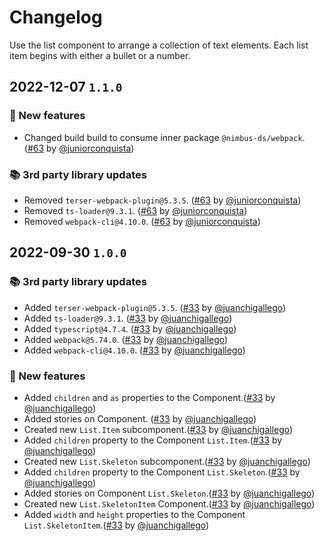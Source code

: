 # Changelog

Use the list component to arrange a collection of text elements. Each list item begins with either a bullet or a number.

## 2022-12-07 `1.1.0`

### 🎉 New features

- Changed build build to consume inner package `@nimbus-ds/webpack`. ([#63](https://github.com/TiendaNube/nimbus-design-system/pull/63) by [@juniorconquista](https://github.com/juniorconquista))

### 📚 3rd party library updates

- Removed `terser-webpack-plugin@5.3.5`. ([#63](https://github.com/TiendaNube/nimbus-design-system/pull/63) by [@juniorconquista](https://github.com/juniorconquista))
- Removed `ts-loader@9.3.1`. ([#63](https://github.com/TiendaNube/nimbus-design-system/pull/63) by [@juniorconquista](https://github.com/juniorconquista))
- Removed `webpack-cli@4.10.0`. ([#63](https://github.com/TiendaNube/nimbus-design-system/pull/63) by [@juniorconquista](https://github.com/juniorconquista))

## 2022-09-30 `1.0.0`

### 📚 3rd party library updates

- Added `terser-webpack-plugin@5.3.5`. ([#33](https://github.com/TiendaNube/nimbus-design-system/pull/33) by [@juanchigallego](https://github.com/juanchigallego))
- Added `ts-loader@9.3.1`. ([#33](https://github.com/TiendaNube/nimbus-design-system/pull/33) by [@juanchigallego](https://github.com/juanchigallego))
- Added `typescript@4.7.4`. ([#33](https://github.com/TiendaNube/nimbus-design-system/pull/33) by [@juanchigallego](https://github.com/juanchigallego))
- Added `webpack@5.74.0`. ([#33](https://github.com/TiendaNube/nimbus-design-system/pull/33) by [@juanchigallego](https://github.com/juanchigallego))
- Added `webpack-cli@4.10.0`. ([#33](https://github.com/TiendaNube/nimbus-design-system/pull/33) by [@juanchigallego](https://github.com/juanchigallego))

### 🎉 New features

- Added `children` and `as` properties to the Component.([#33](https://github.com/TiendaNube/nimbus-design-system/pull/33) by [@juanchigallego](https://github.com/juanchigallego))
- Added stories on Component. ([#33](https://github.com/TiendaNube/nimbus-design-system/pull/33) by [@juanchigallego](https://github.com/juanchigallego))
- Created new `List.Item` subcomponent.([#33](https://github.com/TiendaNube/nimbus-design-system/pull/33) by [@juanchigallego](https://github.com/juanchigallego))
- Added `children` property to the Component `List.Item`.([#33](https://github.com/TiendaNube/nimbus-design-system/pull/33) by [@juanchigallego](https://github.com/juanchigallego))
- Created new `List.Skeleton` subcomponent.([#33](https://github.com/TiendaNube/nimbus-design-system/pull/33) by [@juanchigallego](https://github.com/juanchigallego))
- Added `children` property to the Component `List.Skeleton`.([#33](https://github.com/TiendaNube/nimbus-design-system/pull/33) by [@juanchigallego](https://github.com/juanchigallego))
- Added stories on Component `List.Skeleton`.([#33](https://github.com/TiendaNube/nimbus-design-system/pull/33) by [@juanchigallego](https://github.com/juanchigallego))
- Created new `List.SkeletonItem` Component.([#33](https://github.com/TiendaNube/nimbus-design-system/pull/33) by [@juanchigallego](https://github.com/juanchigallego))
- Added `width` and `height` properties to the Component `List.SkeletonItem`.([#33](https://github.com/TiendaNube/nimbus-design-system/pull/33) by [@juanchigallego](https://github.com/juanchigallego))
